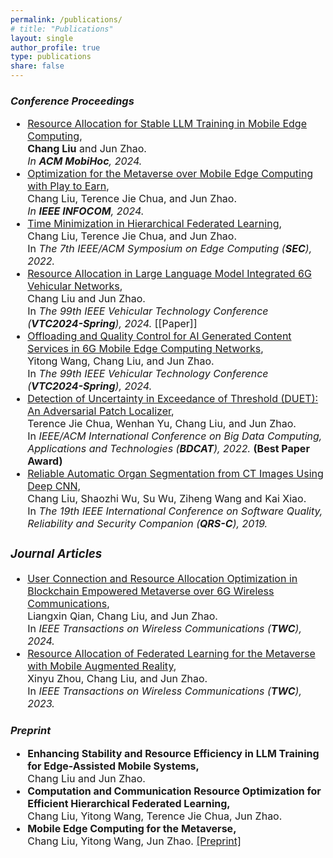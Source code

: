 ```yaml
---
permalink: /publications/
# title: "Publications"
layout: single
author_profile: true
type: publications
share: false
---
```


### *Conference Proceedings*

<div style="font-size: 16px;" markdown="1"> 

+ [Resource Allocation for Stable LLM Training in Mobile Edge Computing](https://doi.org/10.1145/3641512.3686358), <br>
  **Chang Liu** and Jun Zhao. <br>
  _In **ACM MobiHoc**, 2024._
+ [Optimization for the Metaverse over Mobile Edge Computing with Play to Earn](https://doi.org/10.1109/INFOCOM52122.2024.10621355), <br>
  Chang Liu, Terence Jie Chua, and Jun Zhao. <br>
  _In **IEEE INFOCOM**, 2024._
+  [Time Minimization in Hierarchical Federated Learning](https://doi.org/10.1109/SEC54971.2022.00015), <br>
  Chang Liu, Terence Jie Chua, and Jun Zhao. <br>
  In _The 7th IEEE/ACM Symposium on Edge Computing (**SEC**), 2022._
+ [Resource Allocation in Large Language Model Integrated 6G Vehicular Networks](https://doi.org/10.1109/VTC2024-Spring62846.2024.10683673),<br>
  Chang Liu and Jun Zhao. <br>
  In _The 99th IEEE Vehicular Technology Conference (**VTC2024-Spring**), 2024._ [[Paper]] 
+ [Offloading and Quality Control for AI Generated Content Services in 6G Mobile Edge Computing Networks](https://doi.org/10.1109/VTC2024-Spring62846.2024.10683477), <br>
  Yitong Wang, Chang Liu, and Jun Zhao. <br>
  In _The 99th IEEE Vehicular Technology Conference (**VTC2024-Spring**), 2024._
+ [Detection of Uncertainty in Exceedance of Threshold (DUET): An Adversarial Patch Localizer](https://doi.org/10.1109/BDCAT56447.2022.00010), <br>
  Terence Jie Chua, Wenhan Yu, Chang Liu, and Jun Zhao. <br>
  In _IEEE/ACM International Conference on Big Data Computing, Applications and Technologies (**BDCAT**), 2022._ **(Best Paper Award)**
+ [Reliable Automatic Organ Segmentation from CT Images Using Deep CNN](https://doi.org/10.1109/QRS-C.2019.00075), <br>
  Chang Liu, Shaozhi Wu, Su Wu, Ziheng Wang and Kai Xiao. <br>
  In _The 19th IEEE International Conference on Software Quality, Reliability and Security Companion (**QRS-C**), 2019._
  
</div>

<div style="font-size: 16px;" markdown="1"> 
 
### *Journal Articles*
+ [User Connection and Resource Allocation Optimization in Blockchain Empowered Metaverse over 6G Wireless Communications](https://doi.org/10.1109/TWC.2024.3401184), <br>
  Liangxin Qian, Chang Liu, and Jun Zhao. <br>
  In _IEEE Transactions on Wireless Communications (**TWC**), 2024._
+ [Resource Allocation of Federated Learning for the Metaverse with Mobile Augmented Reality](https://doi.org/10.1109/TWC.2023.3326884), <br>
  Xinyu Zhou, Chang Liu, and Jun Zhao. <br>
  In _IEEE Transactions on Wireless Communications (**TWC**), 2023._
  
</div>

### *Preprint*

<div style="font-size: 16px;" markdown="1"> 

+ **Enhancing Stability and Resource Efficiency in LLM Training for Edge-Assisted Mobile Systems,** <br>
  Chang Liu and Jun Zhao.
+ **Computation and Communication Resource Optimization for Efficient Hierarchical Federated Learning,** <br>
  Chang Liu, Yitong Wang, Terence Jie Chua, Jun Zhao.
+ **Mobile Edge Computing for the Metaverse,** <br>
  Chang Liu, Yitong Wang, Jun Zhao. [[Preprint]](https://arxiv.org/pdf/2212.09229)

</div>
